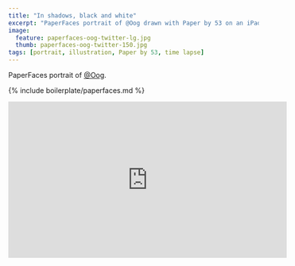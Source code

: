 ```yaml
---
title: "In shadows, black and white"
excerpt: "PaperFaces portrait of @Oog drawn with Paper by 53 on an iPad."
image: 
  feature: paperfaces-oog-twitter-lg.jpg
  thumb: paperfaces-oog-twitter-150.jpg
tags: [portrait, illustration, Paper by 53, time lapse]
---
```


PaperFaces portrait of [@Oog](http://twitter.com/Oog).

{% include boilerplate/paperfaces.md %}

<iframe width="560" height="315" src="https://www.youtube.com/embed/bHp3aHMQxA0" frameborder="0"> </iframe>
